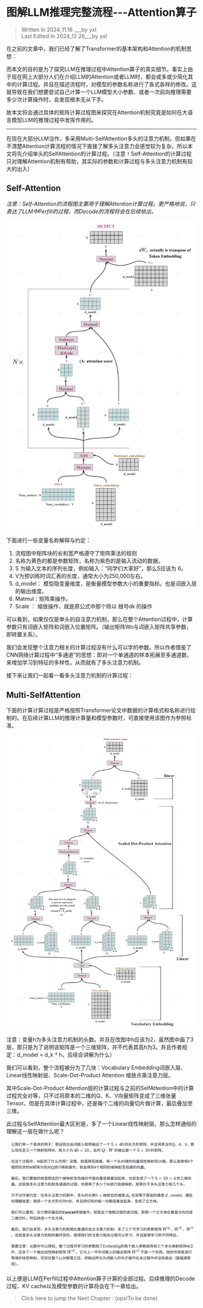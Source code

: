 # 图解LLM推理完整流程---Attention算子

> Written  In 2024_11.16 ___by yxl   
> Last Edited In 2024_12.26___by yxl


在之前的文章中，我们已经了解了Transformer的基本架构和Attention的机制思想：

而本文的目的是为了探究LLM在推理过程中Attention算子的真实细节。事实上由于现在网上大部分人们在介绍LLM的Attention或者LLM时，都会或多或少简化其中的计算过程。并且在描述流程时，对模型的参数名称进行了各式各样的修改。这就导致在我们想要尝试自己计算一个LLM模型大小参数、或者一次前向推理需要多少次计算操作时，会发现根本无从下手。

故本文将会通过具体的矩阵计算过程图来探究在Attention机制究竟是如何在大语言模型LLM的推理过程中发挥作用的。

---

在现在大部分LLM当作，多采用Multi-SelfAttention多头的注意力机制。但如果在不清楚Attention计算流程的情况下直接了解多头注意力会感觉较为复杂。所以本文将先介绍单头的SelfAttention的计算过程。（注意！Self-Attention的计算过程只对理解Attention机制有帮助，其实际的参数和计算过程与多头注意力机制有较大的出入）

## Self-Attention

*注意：Self-Attention的流程图主要用于理解Attention计算过程。更严格地说，只表达了LLM中Perfill的过程，而Decode的流程将会在后续给出。*

![self-attention算子图](../images/04.png)

下面进行一些变量名称解释与约定：
1. 流程图中矩阵块的长和宽严格遵守了矩阵乘法的规则
2. 名称为黄色的都是参数矩阵，名称为紫色的是输入流动的数据。
3. S 为输入文本的序列长度，例如输入：“同学们大家好”，那么S应该为 6。
4. V为预训练时词汇表的长度，通常大小为250,000左右。
5. d_model： 模型隐变量维度，是衡量模型参数大小的重要指标。也是词嵌入层的输出维度。
6. Matmul：矩阵乘操作。
7. Scale ： 缩放操作，就是原公式中那个除以 根号dk 的操作

可以看到，如果仅仅是单头的自注意力机制，那么在整个Attention过程中，计算参数只有词嵌入矩阵和词嵌入位置矩阵。（输出矩阵Wo与词嵌入矩阵共享参数，即转置关系）。

我们会发现整个注意力相关的计算过程没有什么可以学的参数。所以作者借鉴了CNN网络计算过程中“多通道”的思想：即对一个单通道的样本拓展至多通道数，来增加学习到特征的多样性。从而就有了多头注意力机制。

接下来让我们一起看一看多头注意力机制的计算过程：

## Multi-SelfAttention

下面的计算计算过程是严格按照Transformer论文中数据的计算格式和名称进行绘制的。在后续计算LLM的推理计算量和模型参数时，可直接使用该图作为参照标准。

![Multi-SelfAttention](../images/05.png)

注意：变量h为多头注意力机制的头数。并且在改图中h应该为2，虽然图中画了3层，那只是为了说明该矩阵是一个三维矩阵，并不代表其高h为3。并且作者规定：d_model = d_k * h，后续会讲解为什么）

我们可以看到，整个流程被分为了几块：Vocabulary Embedding词嵌入层、Linear线性映射层、Scale-Dot-Product Attention 缩放点乘注意力层。

其中Scale-Dot-Product Attention层的计算过程与之前的SelfAttention中的计算过程完全对等，只不过将原本的二维的Q、K、V向量矩阵变成了三维张量Tensor。但是在具体计算过程中，还是每个二维的向量切片做计算，最后叠加至三维。

此过程与SelfAttention最大区别是，多了一个Linear线性映射层。那么怎样通俗的理解这一层在做什么呢？

![](../images/06.png)

以上便是LLM在Perfill过程中Attention算子计算的全部过程。后续推理的Decode过程、KV cache以及模型参数的计算将会在下一章给出。

> Click here to jump the Next Chapter : (ops!To be done)